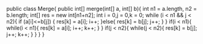 public class Merge{
    public int[] merge(int[] a, int[] b){
        int n1 = a.length, n2 = b.length;
        int[] res = new int[n1+n2];
        int i = 0,j = 0,k = 0;
        while (i < n1 && j < n2){
            if (a[i]<=b[j]) {
                res[k] = a[i];
                i++;
            }else{
                res[k] = b[j];
                j++;
            }
        }
        if(i < n1){
            while(i < n1){
                res[k] = a[i];
                i++;
                k++;
            }
        }
        if(j < n2){
            while(j < n2){
                res[k] = b[j];
                j++;
                k++;
            }
        }
    }
}